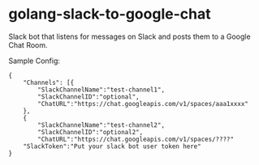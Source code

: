 # golang-slack-to-google-chat
Slack bot that listens for messages on Slack and posts them to a Google Chat Room.

Sample Config:
```
{
    "Channels": [{
        "SlackChannelName":"test-channel1",
        "SlackChannelID":"optional",
        "ChatURL":"https://chat.googleapis.com/v1/spaces/aaa1xxxx"
    },
    {
        "SlackChannelName":"test-channel2",
        "SlackChannelID":"optional2",
        "ChatURL":"https://chat.googleapis.com/v1/spaces/????"
    "SlackToken":"Put your slack bot user token here"
}
```

